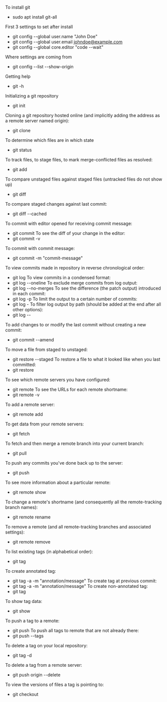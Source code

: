 To install git 
- sudo apt install git-all

First 3 settings to set after install
- git config --global user.name "John Doe"
- git config --global user.email johndoe@example.com
- git config --global core.editor "code --wait"

Where settings are coming from
- git config --list --show-origin

Getting help
- git <verb> -h

Initializing a git repository
- git init

Cloning a git repository hosted online (and implicitly adding the address as a remote server named origin):
- git clone <address> <directory-name>

To determine which files are in which state
- git status

To track files, to stage files, to mark merge-conflicted files as resolved: 
- git add <filename-or-directory>

To compare unstaged files against staged files  (untracked files do not show up)
- git diff

To compare staged changes against last commit:
- git diff --cached 

To commit with editor opened for receiving commit message:
- git commit
To see the diff of your change in the editor:
- git commit -v 

To commit with commit message:
- git commit -m "commit-message"

To view commits made in repository in reverse chronological order: 
- git log
To view commits in a condensed format:
- git log --oneline
To exclude merge commits from log output:
- git log --no-merges 
To see the difference (the patch output) introduced in each commit:
- git log -p
To limit the output to a certain number of commits:
- git log -<number>
To filter log output by path (should be added at the end after all other options):
- git log -- <filename-or-directory>

To add changes to or modify the last commit without creating a new commit:
- git commit --amend 

To move a file from staged to unstaged:
- git restore --staged <filename>
To restore a file to what it looked like when you last committed:
- git restore <filename>

To see which remote servers you have configured:
- git remote
To see the URLs for each remote shortname:
- git remote -v

To add a remote server:
- git remote add <remote-name> <url>

To get data from your remote servers:
- git fetch <remote-name>

To fetch and then merge a remote branch into your current branch:
- git pull

To push any commits you've done back up to the server:
- git push <remote-name> <branch>

To see more information about a particular remote:
- git remote show <remote-name>

To change a remote's shortname (and consequently all the remote-tracking branch names):
- git remote rename <current-name> <new-name>

To remove a remote (and all remote-tracking branches and associated settings): 
- git remote remove <remote-name>

To list existing tags (in alphabetical order): 
- git tag

To create annotated tag: 
- git tag -a <tag-name> -m "annotation/message"
To create tag at previous commit:
- git tag -a <tag-name> -m "annotation/message" <commit-hash>
To create non-annotated tag:
- git tag <tag-name>

To show tag data:
- git show <tag-name>

To push a tag to a remote: 
- git push <remote-name> <tag-name>
To push all tags to remote that are not already there:
- git push <remote-name> --tags

To delete a tag on your local repository:
- git tag -d <tag-name>

To delete a tag from a remote server:
- git push origin --delete <tag-name>

To view the versions of files a tag is pointing to:
- git checkout <tag-name>

